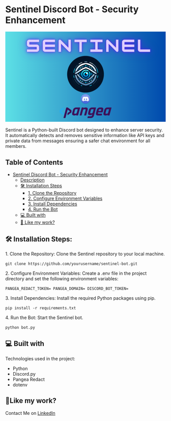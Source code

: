 # Sentinel Discord Bot - Security Enhancement
![image](https://github.com/nababuddin/Sentinel/blob/3fbe31d24f2bb9c0e2e817cec7ac47a3a7055873/locataion%20based%20(2).png)
<p id="description">Sentinel is a Python-built Discord bot designed to enhance server security. It automatically detects and removes sensitive information like API keys and private data from messages ensuring a safer chat environment for all members.</p>
<h2>Table of Contents</h2>

- [Sentinel Discord Bot - Security Enhancement](#sentinel-discord-bot---security-enhancement)
  - [Description](#description)
  - [🛠️ Installation Steps](#ins)
    - [1. Clone the Repository](#1-clone-the-repository)
    - [2. Configure Environment Variables](#configure)
    - [3. Install Dependencies](#install)
    - [4. Run the Bot](#run)
  - [💻 Built with](#built)
  - [💖 Like my work?](#like)

<h2 id="ins">🛠️ Installation Steps:</h2>

<p>1. Clone the Repository: Clone the Sentinel repository to your local machine.</p>

```
git clone https://github.com/yourusername/sentinel-bot.git
```

<p id="configure">2. Configure Environment Variables: Create a .env file in the project directory and set the following environment variables:</p>

```
PANGEA_REDACT_TOKEN= PANGEA_DOMAIN= DISCORD_BOT_TOKEN=
```

<p id="install">3. Install Dependencies: Install the required Python packages using pip.</p>

```
pip install -r requirements.txt
```

<p id="run">4. Run the Bot: Start the Sentinel bot.</p>

```
python bot.py
```

  
  
<h2 id="built">💻 Built with</h2>

Technologies used in the project:

*   Python
*   Discord.py
*   Pangea Redact
*   dotenv

<h2 id="like">💖Like my work?</h2>

Contact Me on [LinkedIn](https://www.linkedin.com/in/seikh-nabab-uddin-266b10247/)
